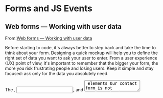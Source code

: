 # Forms and JS Events

## Web forms — Working with user data

From:[Web forms — Working with user data](https://developer.mozilla.org/en-US/docs/Learn/Forms)

Before starting to code, it's always better to step back and take the time to think about your form. Designing a quick mockup will help you to define the right set of data you want to ask your user to enter. From a user experience (UX) point of view, it's important to remember that the bigger your form, the more you risk frustrating people and losing users. Keep it simple and stay focused: ask only for the data you absolutely need.

The <label>, <input>, and <textarea> elements
Our contact form is not complex: the data entry portion contains three text fields, each with a corresponding <label>:

The input field for the name is a single-line text field.
The input field for the email is an input of type email: a single-line text field that accepts only email addresses.
The input field for the message is a <textarea>; a multiline text field.

The markup for our form is almost complete; we just need to add a button to allow the user to send, or "submit", their data once they have filled out the form. This is done by using the <button> element; add the following just above the closing </ul> tag:

css for froms: 

form {
  /* Center the form on the page */
  margin: 0 auto;
  width: 400px;
  /* Form outline */
  padding: 1em;
  border: 1px solid #ccc;
  border-radius: 1em;
}

ul {
  list-style: none;
  padding: 0;
  margin: 0;
}

form li + li {
  margin-top: 1em;
}

label {
  /* Uniform size & alignment */
  display: inline-block;
  width: 90px;
  text-align: right;
}

input,
textarea {
  /* To make sure that all text fields have the same font settings
     By default, textareas have a monospace font */
  font: 1em sans-serif;

  /* Uniform text field size */
  width: 300px;
  box-sizing: border-box;

  /* Match form field borders */
  border: 1px solid #999;
}

input:focus,
textarea:focus {
  /* Additional highlight for focused elements */
  border-color: #000;
}

textarea {
  /* Align multiline text fields with their labels */
  vertical-align: top;

  /* Provide space to type some text */
  height: 5em;
}

.button {
  /* Align buttons with the text fields */
  padding-left: 90px; /* same size as the label elements */
}

button {
  /* This extra margin represent roughly the same space as the space
     between the labels and their text fields */
  margin-left: 0.5em;
}

The <fieldset> element is a convenient way to create groups of widgets that share the same purpose, for styling and semantic purposes. You can label a <fieldset> by including a <legend> element just below the opening <fieldset> tag. The text content of the <legend> formally describes the purpose of the <fieldset> it is included inside.

`<li class="button">`
  `<button type="submit">Send your message</button>`
`</li>`

- Why are forms so important in web development?

Forms help collect user data anduser imput.

- When designing a form, what are some key things to keep in mind when it comes to user experience?

Keep it simple and stay focused: ask only for the data you absolutely need.

- List 5 form elements and explain their importance.

1. text imput feilds for users to imput text or numbers

2. Radio buttons to narrow the users imput to less options when specific feeddback is wanted.

3. Check boxes for when multiple options need to be selected from a list.

4. Select menus for making dropdown list selection.

5. Submit button is the final step and sends the data to the server.

## Introduction to events

- How would you describe events to a non-technical friend?

Events are all the interaction things like buttons things popping up. You and the page interact with each other.

- When using the addEventListener() method, what 2 arguments will you need to provide?

The first is the type of event you are looking for the second is a function that occurs when that happenes.

- Describe the event object. Why is the target within the event object useful?

The target property of the event object is always a reference to the element the event occurred upon.

- What is the difference between event bubbling and event capturing?

They go through the elements nested inreverse orders. Bubbeling goes inner to outer and capture goes outter to inner.

From: [Introduction to events](https://developer.mozilla.org/en-US/docs/Learn/JavaScript/Building_blocks/Events)

